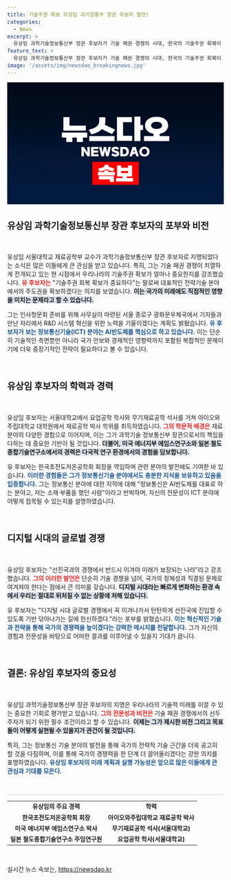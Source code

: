```yaml
---
title: 기술주권 확보 유상임 과기정통부 장관 후보자 발언!
categories:
  - News
excerpt: >
  유상임 과학기술정보통신부 장관 후보자가 기술 패권 경쟁의 시대, 한국의 기술주권 회복이 필요하다며 첫 출근길에서 포부를 밝혔다. 디지털 시대의 글로벌 경쟁에서 반드시 승리해야 한다는 강한 의지를 드러낸 그의 이야기, 클릭해서 주목해보세요!
feature_text: >
  유상임 과학기술정보통신부 장관 후보자가 기술 패권 경쟁의 시대, 한국의 기술주권 회복이 필요하다며 첫 출근길에서 포부를 밝혔다. 디지털 시대의 글로벌 경쟁에서 반드시 승리해야 한다는 강한 의지를 드러낸 그의 이야기, 클릭해서 주목해보세요!
image: '/assets/img/newsdao_breakingnews.jpg'
---
```


<p><img src="/assets/img/newsdao_breakingnews.jpg" alt="bookingtag 속보" /></p>

<h2 data-ke-size="size26">유상임 과학기술정보통신부 장관 후보자의 포부와 비전</h2>

<p data-ke-size="size16">&nbsp;</p>

<p>유상임 서울대학교 재료공학부 교수가 과학기술정보통신부 장관 후보자로 지명되었다는 소식은 많은 이들에게 큰 관심을 받고 있습니다. 특히, 그는 기술 패권 경쟁이 치열하게 전개되고 있는 현 시점에서 우리나라의 기술주권 확보가 얼마나 중요한지를 강조했습니다. <b><span style="color: #ee2323;">유 후보자는</span></b> "기술주권 회복 확보가 중요하다"는 말로써 대표적인 전략기술 분야에서의 주도권을 확보하겠다는 의지를 보였습니다. <b><span style="background-color: #21538527;">이는 국가의 미래에도 직접적인 영향을 미치는 문제라고 할 수 있습니다.</span></b></p>

<p>그는 인사청문회 준비를 위해 사무실이 마련된 서울 종로구 광화문우체국에서 기자들과 만난 자리에서 R&amp;D 시스템 혁신을 위한 노력을 기울이겠다는 계획도 밝혔습니다. <b><span style="color: #1a5490;">유 후보자가 보는 정보통신기술(ICT) 분야는 AI반도체를 핵심으로 하고 있습니다.</span></b> 이는 단순히 기술적인 측면뿐만 아니라 국가 안보와 경제적인 영향력까지 포함된 복합적인 문제이기에 더욱 중장기적인 전략이 필요하다고 볼 수 있습니다.</p>

<p data-ke-size="size16">&nbsp;</p> 

<h2 data-ke-size="size26">유상임 후보자의 학력과 경력</h2>

<p data-ke-size="size16">&nbsp;</p>

<p>유상임 후보자는 서울대학교에서 요업공학 학사와 무기재료공학 석사를 거쳐 아이오와주립대학교 대학원에서 재료공학 박사 학위를 취득하였습니다. <b><span style="color: #ee2323;">그의 학문적 배경은</span></b> 재료 분야의 다양한 경험으로 이어지며, 이는 그가 과학기술 정보통신부 장관으로서의 책임을 다하는 데 중요한 기반이 될 것입니다. <b><span style="background-color: #21538527;">더불어, 미국 에너지부 에임스연구소와 일본 철도종합기술연구소에서의 경력은 다국적 연구 환경에서의 경험을 담보합니다.</span></b></p>

<p>유 후보자는 한국초전도저온공학회 회장을 역임하며 관련 분야의 발전에도 기여한 바 있습니다. <b><span style="color: #1a5490;">이러한 경험들은 그가 정보통신기술 분야에서도 충분한 지식을 보유하고 있음을 입증합니다.</span></b> 그는 정보통신 분야에 대한 지적에 대해 "정보통신은 AI반도체를 대표로 하는 분야고, 저는 소재·부품을 했던 사람"이라고 반박하며, 자신의 전문성이 ICT 분야에 어떻게 접목될 수 있는지를 설명하였습니다.</p>

<p data-ke-size="size16">&nbsp;</p> 

<h2 data-ke-size="size26">디지털 시대의 글로벌 경쟁</h2>

<p data-ke-size="size16">&nbsp;</p>

<p>유상임 후보자는 "선진국과의 경쟁에서 반드시 이겨야 미래가 보장되는 나라"라고 강조했습니다. <b><span style="color: #ee2323;">그의 이러한 발언은</span></b> 단순히 기술 경쟁을 넘어, 국가의 정체성과 직결된 문제로 여겨져야 한다는 점에서 큰 의미를 갖습니다. <b><span style="background-color: #21538527;">디지털 시대라는 빠르게 변화하는 환경 속에서 우리는 절대로 뒤처질 수 없는 상황에 처해 있습니다.</span></b></p>

<p>유 후보자는 "디지털 시대 글로벌 경쟁에서 꼭 이겨나가서 탄탄하게 선진국에 진입할 수 있도록 기반 닦아나가는 길에 헌신하겠다."라는 포부를 밝혔습니다. <b><span style="color: #1a5490;">이는 혁신적인 기술과 전략을 통해 국가의 경쟁력을 높이겠다는 강력한 메시지를 전달합니다.</span></b> 그가 자신의 경험과 전문성을 바탕으로 어떠한 결과를 이루어낼 수 있을지 기대가 큽니다.</p>

<p data-ke-size="size16">&nbsp;</p> 

<h2 data-ke-size="size26">결론: 유상임 후보자의 중요성</h2>

<p data-ke-size="size16">&nbsp;</p>

<p>유상임 과학기술정보통신부 장관 후보자의 지명은 우리나라의 기술적 미래를 이끌 수 있는 중요한 기회로 평가받고 있습니다. <b><span style="color: #ee2323;">그의 전문성과 비전은 </span></b>기술 패권 경쟁에서의 선두주자가 되기 위한 필수 조건이라고 할 수 있습니다. <b><span style="background-color: #21538527;">이제는 그가 제시한 비전 그리고 목표들이 어떻게 실현될 수 있을지가 관건이 될 것입니다.</span></b></p>

<p>특히, 그는 정보통신 기술 분야의 발전을 통해 국가의 전략적 기술 근간을 더욱 공고히 할 것을 다짐하며, 이를 통해 국가의 경쟁력을 한 단계 더 끌어올리겠다는 강한 의지를 표명하였습니다. <b><span style="color: #1a5490;">유상임 후보자의 미래 계획과 실행 가능성은 앞으로 많은 이들에게 큰 관심과 기대를 모은다.</span></b></p>

<p data-ke-size="size16">&nbsp;</p> 

<hr style="height: 1px; border: none; background-color: #ccc;" />

<table style="width: 100%;">
  <tr>
    <td style="text-align: center; height: 17px;"><b>유상임의 주요 경력</b></td>
    <td style="text-align: center; height: 17px;"><b>학력</b></td>
  </tr>
  <tr>
    <td style="text-align: center; height: 17px;"><b>한국초전도저온공학회 회장</b></td>
    <td style="text-align: center; height: 17px;"><b>아이오와주립대학교 재료공학 박사</b></td>
  </tr>
  <tr>
    <td style="text-align: center; height: 17px;"><b>미국 에너지부 에임스연구소 박사</b></td>
    <td style="text-align: center; height: 17px;"><b>무기재료공학 석사(서울대학교)</b></td>
  </tr>
  <tr>
    <td style="text-align: center; height: 17px;"><b>일본 철도종합기술연구소 주임연구원</b></td>
    <td style="text-align: center; height: 17px;"><b>요업공학 학사(서울대학교)</b></td>
  </tr>
</table>

<p data-ke-size="size16">&nbsp;</p>
실시간 뉴스 속보는, <a href="https://newsdao.kr" rel="dofollow">https://newsdao.kr</a>


